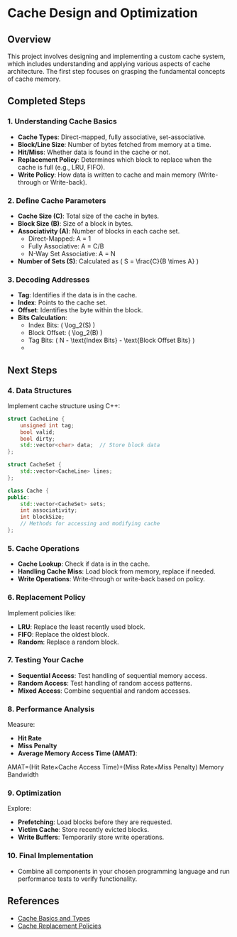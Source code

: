 # Cache Design and Optimization 

## Overview
This project involves designing and implementing a custom cache system, which includes understanding and applying various aspects of cache architecture. 
The first step focuses on grasping the fundamental concepts of cache memory.

## Completed Steps

### 1. Understanding Cache Basics
- **Cache Types**: Direct-mapped, fully associative, set-associative.
- **Block/Line Size**: Number of bytes fetched from memory at a time.
- **Hit/Miss**: Whether data is found in the cache or not.
- **Replacement Policy**: Determines which block to replace when the cache is full (e.g., LRU, FIFO).
- **Write Policy**: How data is written to cache and main memory (Write-through or Write-back).



### 2. Define Cache Parameters
- **Cache Size (C)**: Total size of the cache in bytes.
- **Block Size (B)**: Size of a block in bytes.
- **Associativity (A)**: Number of blocks in each cache set.
  - Direct-Mapped: A = 1
  - Fully Associative: A = C/B
  - N-Way Set Associative: A = N
- **Number of Sets (S)**: Calculated as \( S = \frac{C}{B \times A} \)

### 3. Decoding Addresses
- **Tag**: Identifies if the data is in the cache.
- **Index**: Points to the cache set.
- **Offset**: Identifies the byte within the block.
- **Bits Calculation**:
  - Index Bits: \( \log_2(S) \)
  - Block Offset: \( \log_2(B) \)
  - Tag Bits: \( N - \text{Index Bits} - \text{Block Offset Bits} \)
  - 
## Next Steps
### 4. Data Structures
Implement cache structure using C++:
```cpp
struct CacheLine {
    unsigned int tag;
    bool valid;
    bool dirty;
    std::vector<char> data;  // Store block data
};

struct CacheSet {
    std::vector<CacheLine> lines;
};

class Cache {
public:
    std::vector<CacheSet> sets;
    int associativity;
    int blockSize;
    // Methods for accessing and modifying cache
};
```
### 5. Cache Operations
- **Cache Lookup**: Check if data is in the cache.
- **Handling Cache Miss**: Load block from memory, replace if needed.
- **Write Operations**: Write-through or write-back based on policy.

### 6. Replacement Policy
Implement policies like:

- **LRU**: Replace the least recently used block.
- **FIFO**: Replace the oldest block.
- **Random**: Replace a random block.

### 7. Testing Your Cache
- **Sequential Access**: Test handling of sequential memory access.
- **Random Access**: Test handling of random access patterns.
- **Mixed Access**: Combine sequential and random accesses.

### 8. Performance Analysis
Measure:

- **Hit Rate**
- **Miss Penalty**
- **Average Memory Access Time (AMAT)**: 

AMAT=(Hit Rate×Cache Access Time)+(Miss Rate×Miss Penalty)
Memory Bandwidth

### 9. Optimization
Explore:
- **Prefetching**: Load blocks before they are requested.
- **Victim Cache**: Store recently evicted blocks.
- **Write Buffers**: Temporarily store write operations.

### 10. Final Implementation
- Combine all components in your chosen programming language and run performance tests to verify functionality.

## References
- [Cache Basics and Types](https://en.wikipedia.org/wiki/Cache_memory)
- [Cache Replacement Policies](https://www.geeksforgeeks.org/cache-replacement-policies/)


